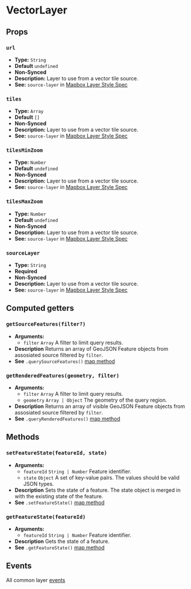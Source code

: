 # VectorLayer

## Props

### `url`

- **Type:** `String`
- **Default** `undefined`
- **Non-Synced**
- **Description:** Layer to use from a vector tile source.
- **See:** `source-layer` in [Mapbox Layer Style Spec](https://www.mapbox.com/mapbox-gl-js/style-spec/#layer-source-layer)

### `tiles`

- **Type:** `Array`
- **Default** `[]`
- **Non-Synced**
- **Description:** Layer to use from a vector tile source.
- **See:** `source-layer` in [Mapbox Layer Style Spec](https://www.mapbox.com/mapbox-gl-js/style-spec/#layer-source-layer)

### `tilesMinZoom`

- **Type:** `Number`
- **Default** `undefined`
- **Non-Synced**
- **Description:** Layer to use from a vector tile source.
- **See:** `source-layer` in [Mapbox Layer Style Spec](https://www.mapbox.com/mapbox-gl-js/style-spec/#layer-source-layer)

### `tilesMaxZoom`

- **Type:** `Number`
- **Default** `undefined`
- **Non-Synced**
- **Description:** Layer to use from a vector tile source.
- **See:** `source-layer` in [Mapbox Layer Style Spec](https://www.mapbox.com/mapbox-gl-js/style-spec/#layer-source-layer)

### `sourceLayer`

- **Type:** `String`
- **Required**
- **Non-Synced**
- **Description:** Layer to use from a vector tile source.
- **See:** `source-layer` in [Mapbox Layer Style Spec](https://www.mapbox.com/mapbox-gl-js/style-spec/#layer-source-layer)

## Computed getters

### `getSourceFeatures(filter?)`

- **Arguments:**
  - `filter` `Array` A filter to limit query results.
- **Description** Returns an array of GeoJSON Feature objects from assosiated source filtered by `filter`.
- **See** `.querySourceFeatures()` [map method](https://www.mapbox.com/mapbox-gl-js/api/#map#querysourcefeatures)

### `getRenderedFeatures(geometry, filter)`

- **Arguments:**
  - `filter` `Array` A filter to limit query results.
  - `geometry` `Array | Object` The geometry of the query region.
- **Description** Returns an array of visible GeoJSON Feature objects from assosiated source filtered by `filter`.
- **See** `.queryRenderedFeatures()` [map method](https://www.mapbox.com/mapbox-gl-js/api/#map#queryrenderedfeatures)

## Methods

### `setFeatureState(featureId, state)`

- **Arguments:**
  - `featureId` `String | Number` Feature identifier.
  - `state` `Object` A set of key-value pairs. The values should be valid JSON types.
- **Description** Sets the state of a feature. The state object is merged in with the existing state of the feature.
- **See** `.setFeatureState()` [map method](https://www.mapbox.com/mapbox-gl-js/api/#map#setfeaturestate)

### `getFeatureState(featureId)`

- **Arguments:**
  - `featureId` `String | Number` Feature identifier.
- **Description** Gets the state of a feature.
- **See** `.getFeatureState()` [map method](https://www.mapbox.com/mapbox-gl-js/api/#map#getfeaturestate)

## Events

All common layer [events](/api/Layers/#events)
